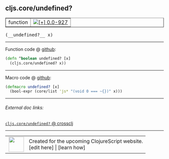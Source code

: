 ## cljs.core/undefined?



 <table border="1">
<tr>
<td>function</td>
<td><a href="https://github.com/cljsinfo/cljs-api-docs/tree/0.0-927"><img valign="middle" alt="[+] 0.0-927" title="Added in 0.0-927" src="https://img.shields.io/badge/+-0.0--927-lightgrey.svg"></a> </td>
</tr>
</table>


 <samp>
(__undefined?__ x)<br>
</samp>

---







Function code @ [github](https://github.com/clojure/clojurescript/blob/r2760/src/cljs/cljs/core.cljs#L1589-L1590):

```clj
(defn ^boolean undefined? [x]
  (cljs.core/undefined? x))
```

<!--
Repo - tag - source tree - lines:

 <pre>
clojurescript @ r2760
└── src
    └── cljs
        └── cljs
            └── <ins>[core.cljs:1589-1590](https://github.com/clojure/clojurescript/blob/r2760/src/cljs/cljs/core.cljs#L1589-L1590)</ins>
</pre>

-->

---

Macro code @ [github](https://github.com/clojure/clojurescript/blob/r2760/src/clj/cljs/core.clj#L316-L317):

```clj
(defmacro undefined? [x]
  (bool-expr (core/list 'js* "(void 0 === ~{})" x)))
```

<!--
Repo - tag - source tree - lines:

 <pre>
clojurescript @ r2760
└── src
    └── clj
        └── cljs
            └── <ins>[core.clj:316-317](https://github.com/clojure/clojurescript/blob/r2760/src/clj/cljs/core.clj#L316-L317)</ins>
</pre>
-->

---


###### External doc links:

[`cljs.core/undefined?` @ crossclj](http://crossclj.info/fun/cljs.core.cljs/undefined%3F.html)<br>

---

 <table>
<tr><td>
<img valign="middle" align="right" width="48px" src="http://i.imgur.com/Hi20huC.png">
</td><td>
Created for the upcoming ClojureScript website.<br>
[edit here] | [learn how]
</td></tr></table>

[edit here]:https://github.com/cljsinfo/cljs-api-docs/blob/master/cljsdoc/cljs.core_undefinedQMARK.cljsdoc
[learn how]:https://github.com/cljsinfo/cljs-api-docs/wiki/cljsdoc-files

<!--

This information was too distracting to show to readers, but I'll leave it
commented here since it is helpful to:

- pretty-print the data used to generate this document
- and show how to retrieve that data



The API data for this symbol:

```clj
{:return-type boolean,
 :ns "cljs.core",
 :name "undefined?",
 :signature ["[x]"],
 :history [["+" "0.0-927"]],
 :type "function",
 :full-name-encode "cljs.core_undefinedQMARK",
 :source {:code "(defn ^boolean undefined? [x]\n  (cljs.core/undefined? x))",
          :title "Function code",
          :repo "clojurescript",
          :tag "r2760",
          :filename "src/cljs/cljs/core.cljs",
          :lines [1589 1590]},
 :extra-sources [{:code "(defmacro undefined? [x]\n  (bool-expr (core/list 'js* \"(void 0 === ~{})\" x)))",
                  :title "Macro code",
                  :repo "clojurescript",
                  :tag "r2760",
                  :filename "src/clj/cljs/core.clj",
                  :lines [316 317]}],
 :full-name "cljs.core/undefined?"}

```

Retrieve the API data for this symbol:

```clj
;; from Clojure REPL
(require '[clojure.edn :as edn])
(-> (slurp "https://raw.githubusercontent.com/cljsinfo/cljs-api-docs/catalog/cljs-api.edn")
    (edn/read-string)
    (get-in [:symbols "cljs.core/undefined?"]))
```

-->
